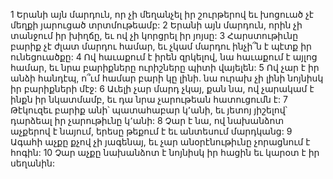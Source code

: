 1 Երանի այն մարդուն, որ չի մեղանչել իր շուրթերով եւ խոցուած չէ մեղքի յարուցած տրտմութեամբ:
2 Երանի այն մարդուն, որին չի տանջում իր խիղճը, եւ ով չի կորցրել իր յոյսը:
3 Հարստութիւնը բարիք չէ ժլատ մարդու համար, եւ չկամ մարդու ինչի՞ն է պէտք իր ունեցուածքը:
4 Ով հաւաքում է իրեն զրկելով, նա հաւաքում է այլոց համար, եւ նրա բարիքները ուրիշները պիտի վայելեն:
5 Ով չար է իր անձի հանդէպ, ո՞ւմ համար բարի կը լինի. նա ուրախ չի լինի նոյնիսկ իր բարիքների մէջ:
6 Աւելի չար մարդ չկայ, քան նա, ով չարակամ է ինքն իր նկատմամբ, եւ դա նրա չարութեան հատուցումն է:
7 Թէկուզեւ բարիք անի՝ պատահաբար կ՚անի, եւ յետոյ յիշելով՝ դարձեալ իր չարութիւնը կ՚անի:
8 Չար է նա, ով նախանձոտ աչքերով է նայում, երեսը թեքում է եւ անտեսում մարդկանց:
9 Ագահի աչքը քչով չի յագենայ, եւ չար անօրէնութիւնը չորացնում է հոգին:
10 Չար աչքը նախանձոտ է նոյնիսկ իր հացին եւ կարօտ է իր սեղանին:
